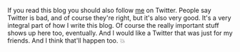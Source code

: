 If you read this blog you should also follow <a href="https://twitter.com/davewiner">me</a> on Twitter. People say Twitter is bad, and of course they're right, but it's also very good. It's a very integral part of how I write this blog. Of course the really important stuff shows up here too, eventually. And I would like a Twitter that was just for my friends. And I think that'll happen too. :boom:
